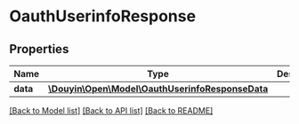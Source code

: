 # OauthUserinfoResponse

## Properties
Name | Type | Description | Notes
------------ | ------------- | ------------- | -------------
**data** | [**\Douyin\Open\Model\OauthUserinfoResponseData**](OauthUserinfoResponseData.md) |  | [optional] 

[[Back to Model list]](../../README.md#documentation-for-models) [[Back to API list]](../../README.md#documentation-for-api-endpoints) [[Back to README]](../../README.md)

